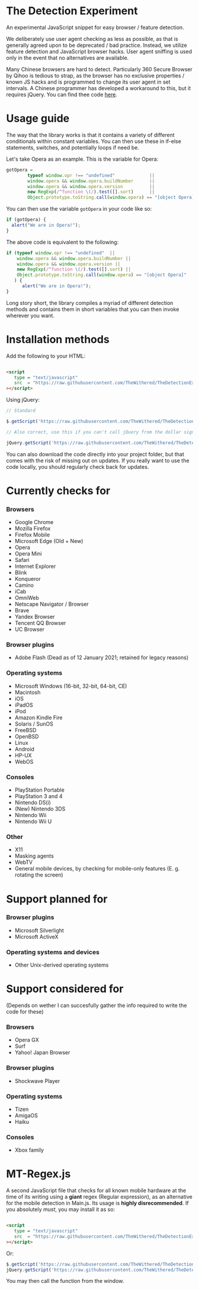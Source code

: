# The Detection Experiment

An experimental JavaScript snippet for easy browser / feature detection.

We deliberately use user agent checking as less as possible, as that is generally agreed upon to be deprecated / bad practice. Instead, we utilize feature detection and JavaScript browser hacks. User agent sniffing is used only in the event that no alternatives are available.

Many Chinese browsers are hard to detect. Particularly 360 Secure Browser by Qihoo is tedious to strap, as the browser has no exclusive properties / known JS hacks and is programmed to change its user agent in set intervals. A Chinese programmer has developed a workaround to this, but it requires jQuery. You can find thee code [here](https://github.com/cloudcome/alien/blob/master/src/core/navigator/shell.js).

# Usage guide

The way that the library works is that it contains a variety of different conditionals within constant variables. You can then use these in if-else statements, switches, and potentially loops if need be.

Let's take Opera as an example. This is the variable for Opera:

```javascript
gotOpera = 
        typeof window.opr !== "undefined"             || 
        window.opera && window.opera.buildNumber      ||
        window.opera && window.opera.version          ||
        new RegExp(/^function \(/).test([].sort)      ||
        Object.prototype.toString.call(window.opera) == "[object Opera]",
```

You can then use the variable `gotOpera` in your code like so:

```javascript
if (gotOpera) {
  alert("We are in Opera!");
}
```

The above code is equivalent to the following:

```javascript
if (typeof window.opr !== "undefined"  || 
    window.opera && window.opera.buildNumber ||  
    window.opera && window.opera.version ||
    new RegExp(/^function \(/).test([].sort) || 
    Object.prototype.toString.call(window.opera) == "[object Opera]"
   ) {
      alert("We are in Opera!");    
}
```

Long story short, the library compiles a myriad of different detection methods and contains them in short variables that you can then invoke wherever you want.

# Installation methods

Add the following to your HTML:

```html

<script 
   type = "text/javascript" 
   src  = "https://raw.githubusercontent.com/TheWithered/TheDetectionExperiment/main/Source/Main.js"
></script>

```

Using jQuery:

```javascript
// Standard

$.getScript('https://raw.githubusercontent.com/TheWithered/TheDetectionExperiment/main/Source/Main.js');

// Also correct, use this if you can't call jQuery from the dollar sign (E. g. You're using Prototype.js)

jQuery.getScript('https://raw.githubusercontent.com/TheWithered/TheDetectionExperiment/main/Source/Main.js');

```

You can also download the code directly into your project folder, but that comes with the risk of missing out on updates. If you really want to use the code locally, you should regularly check back for updates.

# Currently checks for

### Browsers

* Google Chrome
* Mozilla Firefox
* Firefox Mobile
* Microsoft Edge (Old + New)
* Opera
* Opera Mini
* Safari
* Internet Explorer
* Blink
* Konqueror
* Camino
* iCab
* OmniWeb
* Netscape Navigator / Browser
* Brave
* Yandex Browser
* Tencent QQ Browser
* UC Browser

### Browser plugins

* Adobe Flash (Dead as of 12 January 2021; retained for legacy reasons)

### Operating systems

* Microsoft Windows (16-bit, 32-bit, 64-bit, CE)
* Macintosh
* iOS
* iPadOS
* iPod
* Amazon Kindle Fire
* Solaris / SunOS
* FreeBSD
* OpenBSD
* Linux
* Android
* HP-UX
* WebOS

### Consoles

* PlayStation Portable
* PlayStation 3 and 4
* Nintendo DS(i)
* (New) Nintendo 3DS
* Nintendo Wii
* Nintendo Wii U

### Other

* X11
* Masking agents
* WebTV
* General mobile devices, by checking for mobile-only features (E. g. rotating the screen)


# Support planned for

### Browser plugins

* Microsoft Silverlight
* Microsoft ActiveX

### Operating systems and devices

* Other Unix-derived operating systems

# Support considered for

(Depends on wether I can succesfully gather the info required to write the code for these)

### Browsers

* Opera GX
* Surf
* Yahoo! Japan Browser

### Browser plugins

* Shockwave Player

### Operating systems

* Tizen
* AmigaOS
* Haiku

### Consoles

* Xbox family

# MT-Regex.js

A second JavaScript file that checks for all known mobile hardware at the time of its writing using a __giant__ regex (Regular expression), as an alternative for the mobile detection in Main.js. Its usage is __highly disrecommended__. If you absolutely *must*, you may install it as so:

```html

<script 
   type = "text/javascript" 
   src  = "https://raw.githubusercontent.com/TheWithered/TheDetectionExperiment/main/Source/MT-Regex.js"
></script>

```

Or:

```javascript
$.getScript('https://raw.githubusercontent.com/TheWithered/TheDetectionExperiment/main/Source/MT-Regex.js');
jQuery.getScript('https://raw.githubusercontent.com/TheWithered/TheDetectionExperiment/main/Source/MT-Regex.js');
```

You may then call the function from the window.
